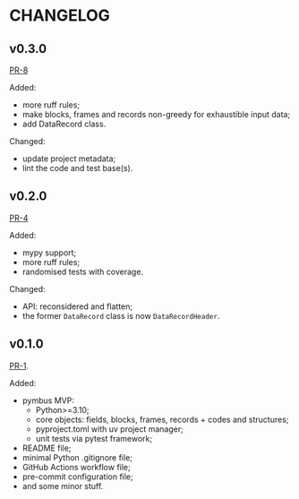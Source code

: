 # CHANGELOG

## v0.3.0

[PR-8](https://github.com/stankudrow/pymbus/pull/8)

Added:

- more ruff rules;
- make blocks, frames and records non-greedy for exhaustible input data;
- add DataRecord class.

Changed:

- update project metadata;
- lint the code and test base(s).

## v0.2.0

[PR-4](https://github.com/stankudrow/pymbus/pull/4)

Added:

- mypy support;
- more ruff rules;
- randomised tests with coverage.

Changed:

- API: reconsidered and flatten;
- the former `DataRecord` class is now `DataRecordHeader`.

## v0.1.0

[PR-1](https://github.com/stankudrow/pymbus/pull/1).

Added:

- pymbus MVP:
  - Python>=3.10;
  - core objects: fields, blocks, frames, records + codes and structures;
  - pyproject.toml with uv project manager;
  - unit tests via pytest framework;
- README file;
- minimal Python .gitignore file;
- GitHub Actions workflow file;
- pre-commit configuration file;
- and some minor stuff.
